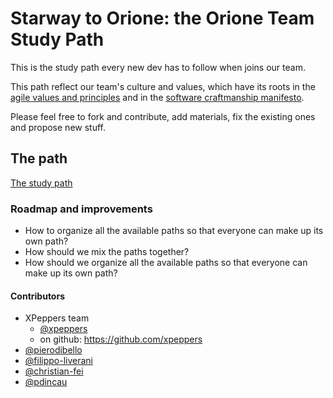 # Starway to Orione: the Orione Team Study Path

This is the study path every new dev has to follow when joins our team.

This path reflect our team's culture and values, which have its roots in the [agile values and principles](http://agilemanifesto.org/) and in the [software craftmanship manifesto](http://manifesto.softwarecraftsmanship.org/).

Please feel free to fork and contribute, add materials, fix the existing ones and propose new stuff.

## The path
[The study path](/study-path)

### Roadmap and improvements
* How to organize all the available paths so that everyone can make up its own path?
* How should we mix the paths together?
* How should we organize all the available paths so that everyone can make up its own path?

#### Contributors
* XPeppers team
  * [@xpeppers](https://twitter.com/xpeppers)
  * on github: https://github.com/xpeppers
* [@pierodibello](http://twitter.com/pierodibello)
* [@filippo-liverani](https://github.com/filippo-liverani)
* [@christian-fei](https://github.com/christian-fei)
* [@pdincau](https://github.com/pdincau)
